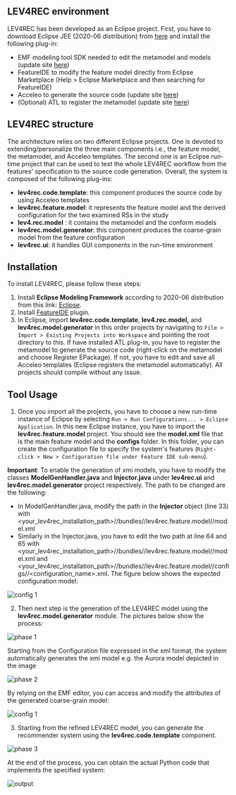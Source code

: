 ## LEV4REC environment
LEV4REC has been developed as an Eclipse project. First, you have to download Eclipse JEE (2020-06 distribution) from [here](https://www.eclipse.org/downloads/) and install the following plug-in:

 - EMF modeling tool SDK needed to edit the metamodel and models (update site [here](https://download.eclipse.org/modeling/emf/emf/builds/index.html))
 - FeatureIDE to modify the feature model directly from Eclipse Marketplace (Help > Eclipse Marketplace and then searching for FeatureIDE)
 - Acceleo to generate the source code (update site [here](https://www.eclipse.org/acceleo/download.html))
 - (Optional) ATL to register the metamodel (update site [here](https://download.eclipse.org/mmt/atl/updates/releases/))



## LEV4REC structure

The architecture relies on two different Eclipse projects. One is devoted to extending/personalize the three main components i.e., the feature model, the metamodel, and Acceleo templates. The second one is an Eclipse run-time project that can be used to test the whole LEV4REC workflow from the features' specification to the source code generation. Overall, the system is composed of the following plug-ins: 

 - **lev4rec.code.template**: this component produces the source code by using Acceleo templates
 - **lev4rec.feature.model**: it represents the feature model and the derived configuration for the two examined RSs in the study
 - **lev4.rec.model** : it contains the metamodel and the conform models 
 - **lev4rec.model.generator**: this component produces the coarse-grain model from the feature configuration
 - **lev4rec.ui**: it handles GUI components in the run-time environment

 
 
## Installation
To install LEV4REC, please follow these steps:

1. Install **Eclipse Modeling Framework** according to 2020-06 distribution from this link: [Eclipse](https://www.eclipse.org/downloads/).
2. Install [FeatureIDE](https://featureide.github.io/) plugin.
3. In Eclipse, import **lev4rec.code.template**, **lev4.rec.model,** and  **lev4rec.model.generator** in this order projects by navigating to `File > Import > Existing Projects into Workspace` and pointing the root directory to this. If have installed ATL plug-in, you have to register the metamodel to generate the source code (right-click on the metamodel and choose Register EPackage). If not, you have to edit and save all Acceleo templates (Eclipse registers the metamodel automatically). All projects should compile without any issue.

## Tool Usage
1. Once you import all the projects, you have to choose a new run-time instance of Eclipse by selecting `Run > Run Configurations... > Eclipse Application`.  In this new Eclipse instance, you have to import the **lev4rec.feature.model** project. You should see the **model.xml** file that is the main feature model and the **configs** folder. In this folder, you can create the configuration file to specify the system's features (`Right-click > New > Configuration file under Feature IDE sub-menu`).

**Important**: To enable the generation of xmi models, you have to modify the classes **ModelGenHandler.java** and **Injector.java** under **lev4rec.ui** and **lev4rec.model.generator** project respectively. The path to be changed are the following:
- In ModelGenHandler.java, modify the path in the **Injector** object (line 33) with <your_lev4rec_installation_path>//bundles//lev4rec.feature.model//model.xml
- Similarly in the Injector.java, you have to edit the two path at line 64 and 65 with  <your_lev4rec_installation_path>//bundles//lev4rec.feature.model//model.xml and  <your_lev4rec_installation_path>//bundles//lev4rec.feature.model//configs//<configuration_name>.xml. The figure below shows the expected configuration model:

![config 1](./images/aurora_feature.png)

2. Then next step is the generation of the LEV4REC model using the  **lev4rec.model.generator** module. The pictures below show the process:

![phase 1](./images/1a.png)

Starting from the Configuration file expressed in the xml format, the system automatically generates the xmi model e.g. the Aurora model depicted in the image

![phase 2](./images/1b.png)

By relying on the EMF editor, you can access and modify the attributes of the generated coarse-grain model:

![config 1](./images/aurora_configuration.png)

3. Starting from the refined LEV4REC model, you can generate the recommender system using the **lev4rec.code.template** component.

![phase 3](./images/2a.png)

At the end of the process, you can obtain the actual Python code that implements the specified system:

![output](./images/output.png)
